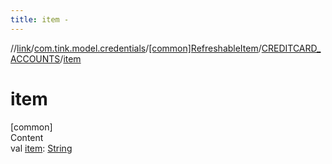 ```yaml
---
title: item -
---
```

//[link](../../../index.md)/[com.tink.model.credentials](../../index.md)/[[common]RefreshableItem](../index.md)/[CREDITCARD_ACCOUNTS](index.md)/[item](item.md)



# item  
[common]  
Content  
val [item](item.md): [String](https://kotlinlang.org/api/latest/jvm/stdlib/kotlin/-string/index.html)  



